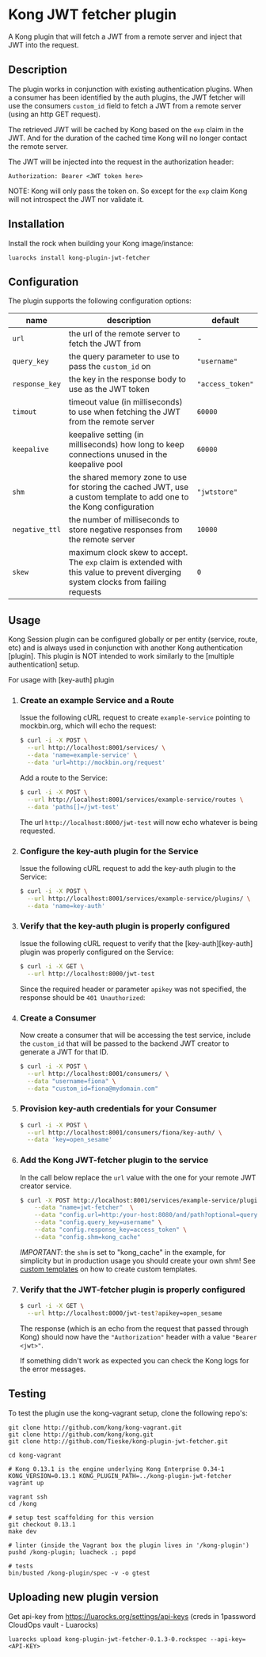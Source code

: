 # Kong JWT fetcher plugin


A Kong plugin that will fetch a JWT from a remote server and inject that JWT
into the request.

## Description

The plugin works in conjunction with existing authentication plugins. When a
consumer has been identified by the auth plugins, the JWT fetcher will use the
consumers `custom_id` field to fetch a JWT from a remote server (using an
http GET request).

The retrieved JWT will be cached by Kong based on the `exp` claim in the JWT.
And for the duration of the cached time Kong will no longer contact the remote
server.

The JWT will be injected into the request in the authorization header:

```
Authorization: Bearer <JWT token here>
```

NOTE: Kong will only pass the token on. So except for the `exp` claim Kong
will not introspect the JWT nor validate it.

## Installation

Install the rock when building your Kong image/instance:
```
luarocks install kong-plugin-jwt-fetcher
```

## Configuration

The plugin supports the following configuration options:

| name            | description                                                                                    | default                                                       |
| --------------- | ---------------------------------------------------------------------------------------------- | ---------- |
| `url`           | the url of the remote server to fetch the JWT from | - |
| `query_key`     | the query parameter to use to pass the `custom_id` on | `"username"` |
| `response_key`  | the key in the response body to use as the JWT token | `"access_token"` |
| `timout`        | timeout value (in milliseconds) to use when fetching the JWT from the remote server | `60000` |
| `keepalive`     | keepalive setting (in milliseconds) how long to keep connections unused in the keepalive pool | `60000` |
| `shm`           | the shared memory zone to use for storing the cached JWT, use a custom template to add one to the Kong configuration | `"jwtstore"` |
| `negative_ttl`  | the number of milliseconds to store negative responses from the remote server | `10000` |
| `skew`          | maximum clock skew to accept. The `exp` claim is extended with this value to prevent diverging system clocks from failing requests | `0` |


## Usage

Kong Session plugin can be configured globally or per entity (service, route, etc)
and is always used in conjunction with another Kong authentication [plugin]. This
plugin is NOT intended to work similarly to the [multiple authentication] setup.

For usage with [key-auth] plugin

1. ### Create an example Service and a Route

    Issue the following cURL request to create `example-service` pointing to
    mockbin.org, which will echo the request:

    ```bash
    $ curl -i -X POST \
      --url http://localhost:8001/services/ \
      --data 'name=example-service' \
      --data 'url=http://mockbin.org/request'
    ```

    Add a route to the Service:

    ```bash
    $ curl -i -X POST \
      --url http://localhost:8001/services/example-service/routes \
      --data 'paths[]=/jwt-test'
    ```

    The url `http://localhost:8000/jwt-test` will now echo whatever is being
    requested.

1. ### Configure the key-auth plugin for the Service

    Issue the following cURL request to add the key-auth plugin to the Service:

    ```bash
    $ curl -i -X POST \
      --url http://localhost:8001/services/example-service/plugins/ \
      --data 'name=key-auth'
    ```

1. ### Verify that the key-auth plugin is properly configured

    Issue the following cURL request to verify that the [key-auth][key-auth]
    plugin was properly configured on the Service:

    ```bash
    $ curl -i -X GET \
      --url http://localhost:8000/jwt-test
    ```

    Since the required header or parameter `apikey` was not specified, the
    response should be `401 Unauthorized`:

1. ### Create a Consumer

    Now create a consumer that will be accessing the test service, include the
    `custom_id` that will be passed to the backend JWT creator to generate
    a JWT for that ID.

    ```bash
    $ curl -i -X POST \
      --url http://localhost:8001/consumers/ \
      --data "username=fiona" \
      --data "custom_id=fiona@mydomain.com"
    ```

1. ### Provision key-auth credentials for your Consumer

    ```bash
    $ curl -i -X POST \
      --url http://localhost:8001/consumers/fiona/key-auth/ \
      --data 'key=open_sesame'
    ```

1. ### Add the Kong JWT-fetcher plugin to the service

    In the call below replace the `url` value with the one for your remote
    JWT creator service.

    ```bash
    $ curl -X POST http://localhost:8001/services/example-service/plugins \
        --data "name=jwt-fetcher"  \
        --data "config.url=http:/your-host:8080/and/path?optional=query-params" \
        --data "config.query_key=username" \
        --data "config.response_key=access_token" \
        --data "config.shm=kong_cache"
    ```

    _IMPORTANT_: the `shm` is set to "kong_cache" in the example, for simplicity
    but in production usage you should create your own shm! See
    [custom templates](https://docs.konghq.com/latest/configuration/#custom-nginx-templates)
    on how to create custom templates.

1. ### Verify that the JWT-fetcher plugin is properly configured

    ```bash
    $ curl -i -X GET \
      --url http://localhost:8000/jwt-test?apikey=open_sesame
    ```

    The response (which is an echo from the request that passed through Kong)
    should now have the `"Authorization"` header with a value `"Bearer <jwt>"`.

    If something didn't work as expected you can check the Kong logs for the
    error messages.


## Testing

To test the plugin use the kong-vagrant setup, clone the following repo's:

```
git clone http://github.com/kong/kong-vagrant.git
git clone http://github.com/kong/kong.git
git clone http://github.com/Tieske/kong-plugin-jwt-fetcher.git

cd kong-vagrant

# Kong 0.13.1 is the engine underlying Kong Enterprise 0.34-1
KONG_VERSION=0.13.1 KONG_PLUGIN_PATH=../kong-plugin-jwt-fetcher vagrant up

vagrant ssh
cd /kong

# setup test scaffolding for this version
git checkout 0.13.1
make dev

# linter (inside the Vagrant box the plugin lives in '/kong-plugin')
pushd /kong-plugin; luacheck .; popd

# tests
bin/busted /kong-plugin/spec -v -o gtest
```

## Uploading new plugin version
Get api-key from https://luarocks.org/settings/api-keys
(creds in 1password CloudOps vault - Luarocks)
```
luarocks upload kong-plugin-jwt-fetcher-0.1.3-0.rockspec --api-key=<API-KEY>
```
